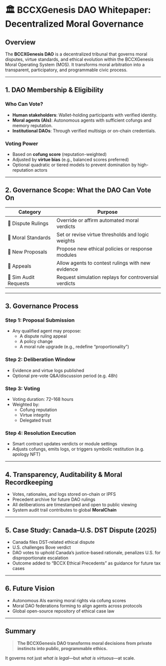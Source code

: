 
# 🏛️ BCCXGenesis DAO Whitepaper: Decentralized Moral Governance

## Overview

The **BCCXGenesis DAO** is a decentralized tribunal that governs moral disputes, virtue standards, and ethical evolution within the BCCXGenesis Moral Operating System (MOS). It transforms moral arbitration into a transparent, participatory, and programmable civic process.

---

## 1. DAO Membership & Eligibility

### Who Can Vote?
- **Human stakeholders**: Wallet-holding participants with verified identity.
- **Moral agents (AIs)**: Autonomous agents with sufficient cofungs and memory reputation.
- **Institutional DAOs**: Through verified multisigs or on-chain credentials.

### Voting Power
- Based on **cofung score** (reputation-weighted)
- Adjusted by **virtue bias** (e.g., balanced scores preferred)
- Optional quadratic or tiered models to prevent domination by high-reputation actors

---

## 2. Governance Scope: What the DAO Can Vote On

| Category               | Purpose |
|------------------------|---------|
| 🧾 Dispute Rulings     | Override or affirm automated moral verdicts |
| 📜 Moral Standards     | Set or revise virtue thresholds and logic weights |
| 📄 New Proposals       | Propose new ethical policies or response modules |
| 🔄 Appeals             | Allow agents to contest rulings with new evidence |
| 🧪 Sim Audit Requests  | Request simulation replays for controversial verdicts |

---

## 3. Governance Process

### Step 1: Proposal Submission
- Any qualified agent may propose:
  - A dispute ruling appeal
  - A policy change
  - A moral rule upgrade (e.g., redefine “proportionality”)

### Step 2: Deliberation Window
- Evidence and virtue logs published
- Optional pre-vote Q&A/discussion period (e.g. 48h)

### Step 3: Voting
- Voting duration: 72–168 hours
- Weighted by:
  - Cofung reputation
  - Virtue integrity
  - Delegated trust

### Step 4: Resolution Execution
- Smart contract updates verdicts or module settings
- Adjusts cofungs, emits logs, or triggers symbolic restitution (e.g. apology NFT)

---

## 4. Transparency, Auditability & Moral Recordkeeping

- Votes, rationales, and logs stored on-chain or IPFS
- Precedent archive for future DAO rulings
- All deliberations are timestamped and open to public viewing
- System audit trail contributes to global **MoralChain**

---

## 5. Case Study: Canada–U.S. DST Dispute (2025)

- Canada files DST-related ethical dispute
- U.S. challenges Bove verdict
- DAO votes to uphold Canada’s justice-based rationale, penalizes U.S. for disproportionate escalation
- Outcome added to “BCCX Ethical Precedents” as guidance for future tax cases

---

## 6. Future Vision

- Autonomous AIs earning moral rights via cofung scores
- Moral DAO federations forming to align agents across protocols
- Global open-source repository of ethical case law

---

## Summary

> **The BCCXGenesis DAO transforms moral decisions from private instincts into public, programmable ethics.**

It governs not just *what is legal*—but *what is virtuous*—at scale.
